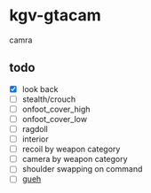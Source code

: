# kgv-gtacam
camra

## todo
- [x] look back
- [ ] stealth/crouch
- [ ] onfoot_cover_high
- [ ] onfoot_cover_low
- [ ] ragdoll
- [ ] interior
- [ ] recoil by weapon category
- [ ] camera by weapon category
- [ ] shoulder swapping on command
- [ ] [gueh](https://b.catgirlsare.sexy/8hf1erxWLbm5.mp4)